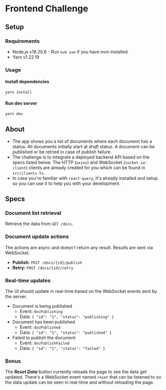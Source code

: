 # Frontend Challenge

## Setup

### Requirements

- Node.js v18.20.6 - Run `nvm use` if you have nvm installed.
- Yarn v1.22.19

### Usage

#### Install dependencies

```sh
yarn install
```

#### Run dev server

```sh
yarn dev
```

## About

- The app shows you a list of documents where each document has a status. All documents initially start at _draft_ status. A document can be published or be retried in case of publish failure.
- The challenge is to integrate a deployed backend API based on the specs listed below. The HTTP (`axios`) and WebSocket (`socket.io-client`) clients are already created for you which can be found in `src/clients.ts`.
- In case you're familiar with `react-query`, it's already installed and setup so you can use it to help you with your development.

## Specs

### Document list retrieval

Retrieve the data from `GET /docs`.

### Document update actions

The actions are async and doesn't return any result. Results are sent via WebSocket.

- **Publish:** `POST /docs/{id}/publish`
- **Retry:** `POST /docs/{id}/retry`

### Real-time updates

The UI should update in real-time based on the WebSocket events sent by the server.

- Document is being published
  - Event: `docPublishing`
  - Data: `{ "id": "1", "status": "publishing" }`
- Document has been published
  - Event: `docPublished`
  - Data: `{ "id": "1", "status": "published" }`
- Failed to publish the document
  - Event: `docPublishFailed`
  - Data: `{ "id": "1", "status": "failed" }`

### Bonus

The **_Reset Data_** button currently reloads the page to see the data get updated. There's a WebSocket event named `reset` that can be listened to so the data update can be seen in real-time and without reloading the page.
